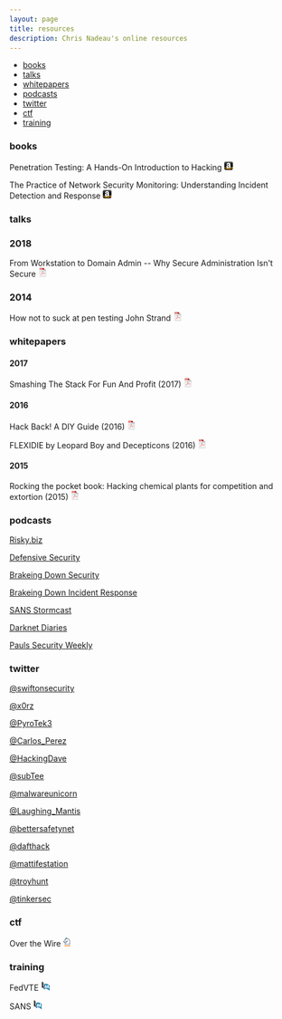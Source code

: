 ```yaml
---
layout: page
title: resources
description: Chris Nadeau's online resources
---
```


<div class="navbar">
    <div class="navbar-inner">
        <ul class="nav">
            <li><a href="#books">books</a></li>
            <li><a href="#talks">talks</a></li>
            <li><a href="#whitepapers">whitepapers</a></li>
            <li><a href="#podcasts">podcasts</a></li>
            <li><a href="#twitter">twitter</a></li>
            <li><a href="#ctf">ctf</a></li>
            <li><a href="#training">training</a></li>
        </ul>
    </div>
</div>


### <a name="books"></a>books

Penetration Testing: A Hands-On Introduction to Hacking
[![Amazon](icons16/amazon-icon.png)](https://www.amazon.com/Penetration-Testing-Hands-Introduction-Hacking/dp/1593275641)

The Practice of Network Security Monitoring: Understanding Incident Detection and Response
[![Amazon](icons16/amazon-icon.png)](https://www.amazon.com/Practice-Network-Security-Monitoring-Understanding/dp/1593275099/ref=sr_1_1?ie=UTF8&qid=1483405822&sr=8-1&keywords=The+Practice+of+Network+Security+Monitoring)

### <a name="talks"></a>talks

###  2018

From Workstation to Domain Admin -- Why Secure Administration Isn't Secure
[![pdf](icons16/pdf-icon.png)](https://i.blackhat.com/us-18/Wed-August-8/us-18-Metcalf-From-Workstation-To-Domain-Admin-Why-Secure-Administration-Isnt-Secure.pdf)

### 2014
How not to suck at pen testing John Strand [![pdf](icons16/pdf-icon.png)](https://www.youtube.com/watch?v=Yo4oP2eyDtI)

### <a name="whitepapers"></a>whitepapers

#### 2017

Smashing The Stack For Fun And Profit (2017)
[![pdf](icons16/pdf-icon.png)]("http://www.cs.umd.edu/class/fall2017/cmsc414/readings/stack-smashing.pdf")

#### 2016

Hack Back! A DIY Guide (2016)
[![pdf](icons16/pdf-icon.png)](assets/pdf/hackback.pdf)

FLEXIDIE by Leopard Boy and Decepticons (2016)
[![pdf](icons16/pdf-icon.png)](assets/pdf/Flexidie.txt)

#### 2015

Rocking the pocket book: Hacking chemical plants for competition and extortion (2015)
[![pdf](icons16/pdf-icon.png)](https://www.blackhat.com/docs/us-15/materials/us-15-Krotofil-Rocking-The-Pocket-Book-Hacking-Chemical-Plant-For-Competition-And-Extortion-wp.pdf)

### <a name="podcasts"></a>podcasts

<a href="https://risky.biz" target="_blank">Risky.biz</a>

<a href="https://defensivesecurity.org/" target="_blank">Defensive Security</a>

<a href="https://www.brakeingsecurity.com/" target="_blank">Brakeing Down Security</a>

<a href="http://www.brakeingdownir.libsyn.com/" target="_blank">Brakeing Down Incident Response</a>

<a href="https://isc.sans.edu/podcast.html" target="_blank">SANS Stormcast</a>

<a href="https://darknetdiaries.com/" target="_blank">Darknet Diaries</a>

<a href="https://securityweekly.com/shows/" target="_blank">Pauls Security Weekly</a>

### <a name="twitter"></a>twitter

<a href="https://twitter.com/swiftonsecurity">@swiftonsecurity</a>

<a href="https://twitter.com/x0rz">@x0rz</a>

<a href="https://twitter.com/Pyrotek3">@PyroTek3</a>

<a href="https://twitter.com/Carlos_Perez">@Carlos_Perez</a>

<a href="https://twitter.com/HackingDave">@HackingDave</a>

<a href="https://twitter.com/subTee">@subTee</a>

<a href="https://twitter.com/malwareunicorn">@malwareunicorn</a>

<a href="https://twitter.com/Laughing_Mantis">@Laughing_Mantis</a>

<a href="https://twitter.com/bettersafetynet">@bettersafetynet</a>

<a href="https://twitter.com/dafthack">@dafthack</a>

<a href="https://twitter.com/mattifestation">@mattifestation</a>

<a href="https://twitter.com/troyhunt">@troyhunt</a>

<a href="https://twitter.com/TinkerSec">@tinkersec</a>

### <a name="ctf"></a>ctf

Over the Wire
[![Springer](icons16/springer-icon.png)](http://link.springer.com/book/10.1007/978-1-4614-1347-9)

### <a name="training"></a>training

FedVTE
[![Abstract](icons16/pubmed-icon.png)](https://fedvte.usalearning.gov/)

SANS
[![Abstract](icons16/pubmed-icon.png)](https://www.sans.org/find-training/)
